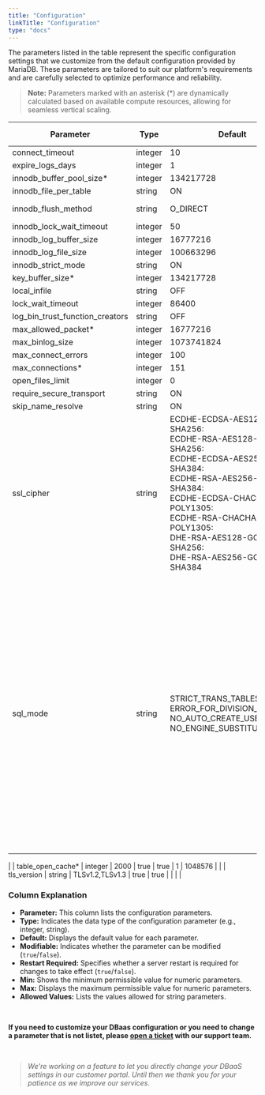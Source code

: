```yaml
---
title: "Configuration"
linkTitle: "Configuration"
type: "docs"
---
```


The parameters listed in the table represent the specific configuration settings that we customize from the default configuration provided by MariaDB. These parameters are tailored to suit our platform's requirements and are carefully selected to optimize performance and reliability.

> **Note:** Parameters marked with an asterisk (*) are dynamically calculated based on available compute resources, allowing for seamless vertical scaling.

| Parameter                    | Type    | Default                | Modifiable | Restart Required | Min       | Max                  | Allowed Values                                               |
|------------------------------|---------|------------------------|------------|------------------|-----------|----------------------|--------------------------------------------------------------|
| connect_timeout              | integer | 10                     | true       | false            |           |                      |                                                              |
| expire_logs_days             | integer | 1                      | false      | false            | 0         | 99                   |                                                              |
| innodb_buffer_pool_size*     | integer | 134217728              | true       | false            | 2097152   | 9223372036854776000 |                                                              |
| innodb_file_per_table        | string  | ON                     | false      | false            |           |                      | ON, OFF                                                      |
| innodb_flush_method          | string  | O_DIRECT               | false      | true             |           |                      | fsync, O_DSYNC, O_DIRECT, O_DIRECT_NO_FSYNC                |
| innodb_lock_wait_timeout     | integer | 50                     | true       | false            | 0         | 100000000            |                                                              |
| innodb_log_buffer_size       | integer | 16777216               | true       | true             | 262144    | 4294967295           |                                                              |
| innodb_log_file_size         | integer | 100663296              | true       | true             | 1048576   | 549755813888         |                                                              |
| innodb_strict_mode           | string  | ON                     | true       | false            |           |                      | ON, OFF                                                      |
| key_buffer_size*             | integer | 134217728              | true       | false            | 8         |                      |                                                              |
| local_infile                 | string  | OFF                    | false      | false            |           |                      | ON, OFF                                                      |
| lock_wait_timeout            | integer | 86400                  | true       | false            | 0         | 31536000             |                                                              |
| log_bin_trust_function_creators | string | OFF                  | true       | false            |           |                      | ON, OFF                                                      |
| max_allowed_packet*          | integer | 16777216               | false      | false            | 1024      | 1073741824           |                                                              |
| max_binlog_size              | integer | 1073741824             | true       | false            | 4096      | 1073741824           |                                                              |
| max_connect_errors           | integer | 100                    | true       | false            | 1         | 4294967295           |                                                              |
| max_connections*             | integer | 151                    | true       | true             | 10        | 100000               |                                                              |
| open_files_limit             | integer | 0                      | true       | true             | 0         | 4294967295           |                                                              |
| require_secure_transport     | string  | ON                     | false      | false            |           |                      | ON, OFF                                                      |
| skip_name_resolve            | string  | ON                     | false      | true             |           |                      | ON, OFF                                                      |
| ssl_cipher                   | string  | ECDHE-ECDSA-AES128-GCM-SHA256:<br>ECDHE-RSA-AES128-GCM-SHA256:<br>ECDHE-ECDSA-AES256-GCM-SHA384:<br>ECDHE-RSA-AES256-GCM-SHA384:<br>ECDHE-ECDSA-CHACHA20-POLY1305:<br>ECDHE-RSA-CHACHA20-POLY1305:<br>DHE-RSA-AES128-GCM-SHA256:<br>DHE-RSA-AES256-GCM-SHA384 | true | true             |           |                      |                                                              |
| sql_mode                     | string  | STRICT_TRANS_TABLES,<br>ERROR_FOR_DIVISION_BY_ZERO,<br>NO_AUTO_CREATE_USER,<br>NO_ENGINE_SUBSTITUTION | true | false |           |                      | ALLOW_INVALID_DATES, ANSI, ANSI_QUOTES, DB2, EMPTY_STRING_IS_NULL, ERROR_FOR_DIVISION_BY_ZERO, HIGH_NOT_PRECEDENCE, IGNORE_BAD_TABLE_OPTIONS, IGNORE_SPACE, MAXDB, MSSQL, MYSQL323, MYSQL40, NO_AUTO_CREATE_USER, NO_AUTO_VALUE_ON_ZERO, NO_BACKSLASH_ESCAPES, NO_DIR_IN_CREATE, NO_ENGINE_SUBSTITUTION, NO_FIELD_OPTIONS, NO_KEY_OPTIONS, NO_TABLE_OPTIONS, NO_UNSIGNED_SUBTRACTION, NO_ZERO_DATE, NO_ZERO_IN_DATE, ONLY_FULL_GROUP_BY, ORACLE, PAD_CHAR_TO_FULL_LENGTH, PIPES_AS_CONCAT, POSTGRESQL, REAL_AS_FLOAT, SIMULTANEOUS_ASSIGNMENT, STRICT_ALL_TABLES, STRICT_TRANS_TABLES, TIME_ROUND_FRACTIONAL</summary></details>
|
| table_open_cache*            | integer | 2000                   | true       | true             | 1         | 1048576              |                                                              |
| tls_version                  | string  | TLSv1.2,TLSv1.3        | true       | true             |           |                      |                                                              |

### Column Explanation

- **Parameter:** This column lists the configuration parameters.
- **Type:** Indicates the data type of the configuration parameter (e.g., integer, string).
- **Default:** Displays the default value for each parameter.
- **Modifiable:** Indicates whether the parameter can be modified (`true`/`false`).
- **Restart Required:** Specifies whether a server restart is required for changes to take effect (`true`/`false`).
- **Min:** Shows the minimum permissible value for numeric parameters.
- **Max:** Displays the maximum permissible value for numeric parameters.
- **Allowed Values:** Lists the values allowed for string parameters.

<br>

**If you need to customize your DBaas configuration or you need to change a parameter that is not listet, please [open a ticket](https://customerservice.plusserver.com/support/ticket-create) with our support team.**

<br>

>*We're working on a feature to let you directly change your DBaaS settings in our customer portal. Until then we thank you for your patience as we improve our services.*
